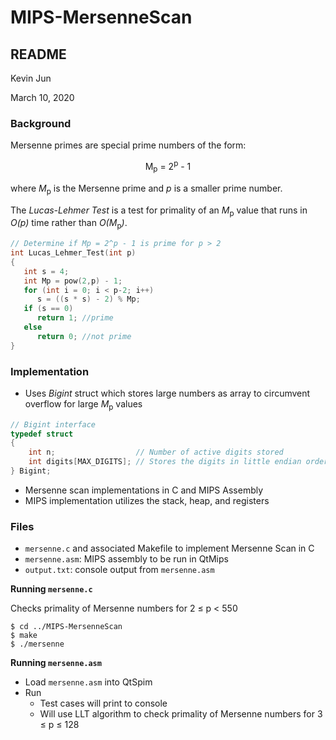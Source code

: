 # MIPS-MersenneScan
## README
Kevin Jun

March 10, 2020

### Background
Mersenne primes are special prime numbers of the form:

<p align="center">
   M<sub>p</sub> = 2<sup>p</sup> - 1
</p>

where *M*<sub>p</sub> is the Mersenne prime and *p* is a smaller prime number. 

The *Lucas-Lehmer Test* is a test for primality of an *M*<sub>p</sub> value that runs in *O(p)* time rather than *O(M*<sub>p</sub>*)*. 

```C
// Determine if Mp = 2^p - 1 is prime for p > 2
int Lucas_Lehmer_Test(int p)
{
   int s = 4;
   int Mp = pow(2,p) - 1;
   for (int i = 0; i < p-2; i++)
      s = ((s * s) - 2) % Mp;
   if (s == 0)
      return 1; //prime
   else
      return 0; //not prime
}
```

### Implementation
* Uses *Bigint* struct which stores large numbers as array to circumvent overflow for large *M*<sub>p</sub> values
```C
// Bigint interface
typedef struct
{
	int n;                  // Number of active digits stored
	int digits[MAX_DIGITS]; // Stores the digits in little endian order
} Bigint;
```
* Mersenne scan implementations in C and MIPS Assembly
* MIPS implementation utilizes the stack, heap, and registers

### Files
* `mersenne.c` and associated Makefile to implement Mersenne Scan in C
* `mersenne.asm`: MIPS assembly to be run in QtMips 
* `output.txt`: console output from `mersenne.asm`

**Running `mersenne.c`**

Checks primality of Mersenne numbers for 2 &le; p &lt; 550 
```
$ cd ../MIPS-MersenneScan
$ make
$ ./mersenne
```

**Running `mersenne.asm`**
* Load `mersenne.asm` into QtSpim
* Run
    * Test cases will print to console
    * Will use LLT algorithm to check primality of Mersenne numbers for 3 &le; p &le; 128 
